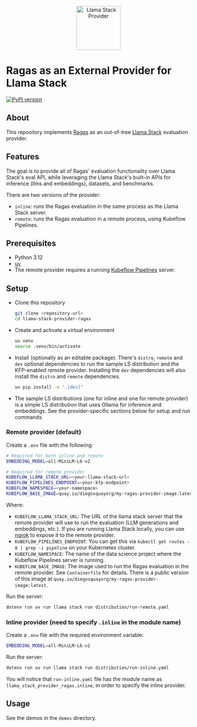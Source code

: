 <p align="center">
  <img src="https://raw.githubusercontent.com/dmmaniloff/llama-stack-provider-ragas/main/docs/_static/provider-logo.png" alt="Llama Stack Provider" height="120">
</p>

# Ragas as an External Provider for Llama Stack

[![PyPI version](https://img.shields.io/pypi/v/llama_stack_provider_ragas.svg)](https://pypi.org/project/llama-stack-provider-ragas/)


## About
This repository implements [Ragas](https://github.com/explodinggradients/ragas) as an out-of-tree [Llama Stack](https://github.com/meta-llama/llama-stack) evaluation provider.

## Features
The goal is to provide all of Ragas' evaluation functionality over Llama Stack's eval API, while leveraging the Llama Stack's built-in APIs for inference (llms and embeddings), datasets, and benchmarks.

There are two versions of the provider:
- `inline`: runs the Ragas evaluation in the same process as the Llama Stack server.
- `remote`: runs the Ragas evaluation in a remote process, using Kubeflow Pipelines.

## Prerequisites
- Python 3.12
- [uv](https://docs.astral.sh/uv/)
- The remote provider requires a running [Kubeflow Pipelines](https://www.kubeflow.org/docs/components/pipelines) server.

## Setup
- Clone this repository
    ```bash
    git clone <repository-url>
    cd llama-stack-provider-ragas
    ```

- Create and activate a virtual environment
    ```bash
    uv venv
    source .venv/bin/activate
    ```

- Install (optionally as an editable package). There's `distro`, `remote` and `dev` optional dependencies to run the sample LS distribution and the KFP-enabled remote provider. Installing the `dev` dependencies will also install the `distro` and `remote` dependencies.
    ```bash
    uv pip install -e ".[dev]"
    ```
- The sample LS distributions (one for inline and one for remote provider) is a simple LS distribution that uses Ollama for inference and embeddings. See the provider-specific sections below for setup and run commands.

### Remote provider (default)

Create a `.env` file with the following:
```bash
# Required for both inline and remote
EMBEDDING_MODEL=all-MiniLM-L6-v2

# Required for remote provider
KUBEFLOW_LLAMA_STACK_URL=<your-llama-stack-url>
KUBEFLOW_PIPELINES_ENDPOINT=<your-kfp-endpoint>
KUBEFLOW_NAMESPACE=<your-namespace>
KUBEFLOW_BASE_IMAGE=quay.io/diegosquayorg/my-ragas-provider-image:latest
```

Where:
- `KUBEFLOW_LLAMA_STACK_URL`: The URL of the llama stack server that the remote provider will use to run the evaluation (LLM generations and embeddings, etc.). If you are running Llama Stack locally, you can use [ngrok](https://ngrok.com/) to expose it to the remote provider.
- `KUBEFLOW_PIPELINES_ENDPOINT`: You can get this via `kubectl get routes -A | grep -i pipeline` on your Kubernetes cluster.
- `KUBEFLOW_NAMESPACE`: The name of the data science project where the Kubeflow Pipelines server is running.
- `KUBEFLOW_BASE_IMAGE`: The image used to run the Ragas evaluation in the remote provider. See `Containerfile` for details. There is a public version of this image at `quay.io/diegosquayorg/my-ragas-provider-image:latest`.

Run the server:
```bash
dotenv run uv run llama stack run distribution/run-remote.yaml
```

### Inline provider (need to specify `.inline` in the module name)

Create a `.env` file with the required environment variable:
```bash
EMBEDDING_MODEL=all-MiniLM-L6-v2
```

Run the server:
```bash
dotenv run uv run llama stack run distribution/run-inline.yaml
```

You will notice that `run-inline.yaml` file has the module name as `llama_stack_provider_ragas.inline`, in order to specify the inline provider.

## Usage
See the demos in the `demos` directory.

